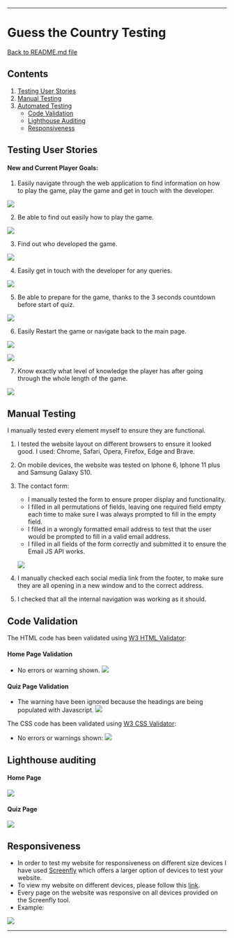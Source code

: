 ***

# Guess the Country Testing 

[Back to README.md file](/README.md)

## Contents
1. [Testing User Stories](#Testing-User-Stories)
2. [Manual Testing](#Manual-Testing)
3. [Automated Testing](#Automated-Testing)    
     - [Code Validation](#Code-Validation)
     - [Lighthouse Auditing](#Lighthouse-Auditing)
     - [Responsiveness](#Responsiveness)


## Testing User Stories

#### New and Current Player Goals:
1. Easily navigate through the web application to find information on how to play the game, play the game and get in touch with the developer.

![](assets/images/easynav.PNG)

2. Be able to find out easily how to play the game.

![](assets/images/instructions.gif)

3.  Find out who developed the game.

![](assets/images/socialmedia.PNG)

4. Easily get in touch with the developer for any queries.

![](assets/images/contact.gif)

5. Be able to prepare for the game, thanks to the 3 seconds countdown before start of quiz.

![](assets/images/countdown.gif)

6. Easily Restart the game or navigate back to the main page.

![](assets/images/homepage.gif)

![](assets/images/restart.gif)

7. Know exactly what level of knowledge the player has after going through the whole length of the game.

![](assets/images/level.gif)


## Manual Testing

I manually tested every element myself to ensure they are functional.

1. I tested the website layout on different browsers to ensure it looked good. I used: Chrome, Safari, Opera, Firefox, Edge and Brave.

2. On mobile devices, the website was tested on Iphone 6, Iphone 11 plus and Samsung Galaxy S10. 

3. The contact form:

    - I manually tested the form to ensure proper display and functionality.
    - I filled in all permutations of fields, leaving one required field empty each time to make sure I was always prompted to fill in the empty field.
    - I filled in a wrongly formatted email address to test that the user would be prompted to fill in a valid email address.
    - I filled in all fields of the form correctly and submitted it to ensure the Email JS API works.

     ![](assets/images/message.PNG)
 

4. I manually checked each social media link from the footer, to make sure they are all opening in a new window and to the correct address.

5. I checked that all the internal navigation was working as it should.

## Code Validation

The HTML code has been validated using [W3 HTML Validator](https://validator.w3.org):

#### <strong>Home Page Validation</strong>
  - No errors or warning shown.
    ![](assets/images/indextest.PNG)

#### <strong>Quiz Page Validation</strong>
  - The warning have been ignored because the headings are being populated with Javascript.
    ![](assets/images/guesscountrytest.PNG)

The CSS code has been validated using [W3 CSS Validator](https://jigsaw.w3.org/css-validator/):

- No errors or warnings shown: 
  ![](assets/images/cssvalidator.PNG)

## Lighthouse auditing

#### <strong> Home Page</strong>
  ![](assets/images/lighthouse1.PNG)

#### <strong> Quiz Page</strong>
  ![](assets/images/lighthouse2.PNG)

## Responsiveness

  - In order to test my website for responsiveness on different size devices I have used [Screenfly](https://bluetree.ai/screenfly/?u=https%3A//cosminaserbanica.github.io/CI-MS2-GuessTheCountry/&a=19&b=10) which offers a larger option of devices to test your website.
  - To view my website on different devices, please follow this [link](https://bluetree.ai/screenfly/?u=https%3A//cosminaserbanica.github.io/CI-MS2-GuessTheCountry/&a=19&b=10).
  - Every page on the website was responsive on all devices provided on the Screenfly tool.
  - Example: 
  
  ![](assets/images/screenfly.PNG)

***